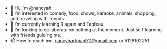 - 👋 Hi, I’m @nancyah
- 👀 I’m interested in comedy, food, shows, karaoke, animals, shopping, and traveling with friends.
- 🌱 I’m currently learning R again and Tableau.
- 💞️ I’m looking to collaborate on nothing at the moment. Just self learning with friends guiding me.
- 📫 How to reach me, nancyhartman911@gmail.com or 5128102251

<!---
nancyah/nancyah is a ✨ special ✨ repository because its `README.md` (this file) appears on your GitHub profile.
You can click the Preview link to take a look at your changes.
--->
